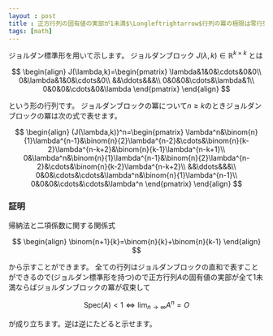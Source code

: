```yaml
---
layout : post
title : 正方行列の固有値の実部が1未満$\Longleftrightarrow$行列の冪の極限は零行列
tags: [math]
---
```


ジョルダン標準形を用いて示します。
ジョルダンブロック $J(\lambda,k)\in\mathbb{R}^{k\times k}$ とは

$$
\begin{align}
J(\lambda,k)=\begin{pmatrix}
\lambda&1&0&\cdots&0&0\\
0&\lambda&1&0&\cdots&0\\
&&\ddots&&&\\
0&0&0&\cdots&\lambda&1\\
0&0&0&\cdots&0&\lambda
\end{pmatrix}
\end{align}
$$

という形の行列です。
ジョルダンブロックの冪について$n \geq k$のときジョルダンブロックの冪は次の式で表せます。

$$
\begin{align}
(J(\lambda,k))^n=\begin{pmatrix}
\lambda^n&\binom{n}{1}\lambda^{n-1}&\binom{n}{2}\lambda^{n-2}&\cdots&\binom{n}{k-2}\lambda^{n-k+2}&\binom{n}{k-1}\lambda^{n-k+1}\\
0&\lambda^n&\binom{n}{1}\lambda^{n-1}&\binom{n}{2}\lambda^{n-2}&\cdots&\binom{n}{k-2}\lambda^{n-k+2}\\
&&\ddots&&&\\
0&0&\cdots&\cdots&\lambda^n&\binom{n}{1}\lambda^{n-1}\\
0&0&0&\cdots&\cdots&\lambda^n
\end{pmatrix}
\end{align}
$$

### 証明

帰納法と二項係数に関する関係式

$$
\begin{align}
\binom{n+1}{k}=\binom{n}{k}+\binom{n}{k-1}
\end{align}
$$

から示すことができます。
全ての行列はジョルダンブロックの直和で表すことができるので(ジョルダン標準形を持つ)ので正方行列$A$の固有値の実部が全て1未満ならばジョルダンブロックの冪が収束して

$$
\textsf{Spec}(A)<1\iff\displaystyle\lim_{n\to\infty}A^n=O
$$

が成り立ちます。逆は逆にたどると示せます。
